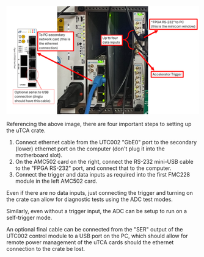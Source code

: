 ![this image](utca_crate_setup.png)

Referencing the above image, there are four important steps to setting up the uTCA crate.

1) Connect ethernet cable from the UTC002 "GbE0" port to the secondary (lower) ethernet port on the computer (don't plug it into the motherboard slot).
2) On the AMC502 card on the right, connect the RS-232 mini-USB cable to the "FPGA RS-232" port, and connect that to the computer.
3) Connect the trigger and data inputs as required into the first FMC228 module in the left AMC502 card. 

Even if there are no data inputs, just connecting the trigger and turning on the crate can allow for diagnostic tests using the ADC test modes. 

Similarly, even without a trigger input, the ADC can be setup to run on a self-trigger mode. 

An optional final cable can be connected from the "SER" output of the UTC002 control module to a USB port on the PC, which should allow for remote power management of the uTCA cards should the ethernet connection to the crate be lost.